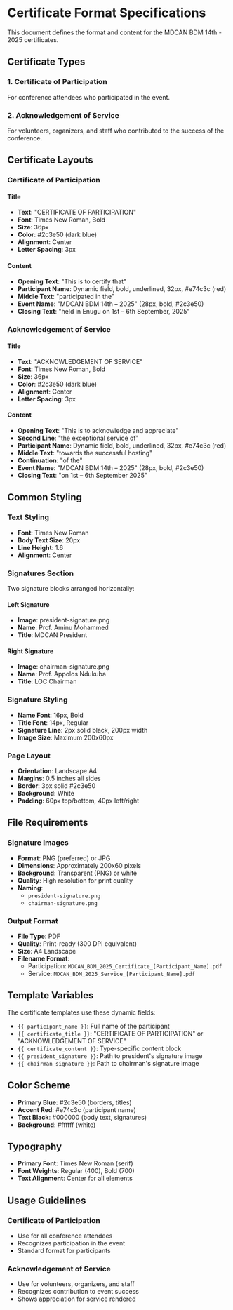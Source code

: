 # Certificate Format Specifications

This document defines the format and content for the MDCAN BDM 14th - 2025 certificates.

## Certificate Types

### 1. Certificate of Participation
For conference attendees who participated in the event.

### 2. Acknowledgement of Service
For volunteers, organizers, and staff who contributed to the success of the conference.

## Certificate Layouts

### Certificate of Participation

#### Title
- **Text**: "CERTIFICATE OF PARTICIPATION"
- **Font**: Times New Roman, Bold
- **Size**: 36px
- **Color**: #2c3e50 (dark blue)
- **Alignment**: Center
- **Letter Spacing**: 3px

#### Content
- **Opening Text**: "This is to certify that"
- **Participant Name**: Dynamic field, bold, underlined, 32px, #e74c3c (red)
- **Middle Text**: "participated in the"
- **Event Name**: "MDCAN BDM 14th – 2025" (28px, bold, #2c3e50)
- **Closing Text**: "held in Enugu on 1st – 6th September, 2025"

### Acknowledgement of Service

#### Title
- **Text**: "ACKNOWLEDGEMENT OF SERVICE"
- **Font**: Times New Roman, Bold
- **Size**: 36px
- **Color**: #2c3e50 (dark blue)
- **Alignment**: Center
- **Letter Spacing**: 3px

#### Content
- **Opening Text**: "This is to acknowledge and appreciate"
- **Second Line**: "the exceptional service of"
- **Participant Name**: Dynamic field, bold, underlined, 32px, #e74c3c (red)
- **Middle Text**: "towards the successful hosting"
- **Continuation**: "of the"
- **Event Name**: "MDCAN BDM 14th – 2025" (28px, bold, #2c3e50)
- **Closing Text**: "on 1st – 6th September 2025"

## Common Styling

### Text Styling
- **Font**: Times New Roman
- **Body Text Size**: 20px
- **Line Height**: 1.6
- **Alignment**: Center

### Signatures Section
Two signature blocks arranged horizontally:

#### Left Signature
- **Image**: president-signature.png
- **Name**: Prof. Aminu Mohammed
- **Title**: MDCAN President

#### Right Signature
- **Image**: chairman-signature.png
- **Name**: Prof. Appolos Ndukuba
- **Title**: LOC Chairman

### Signature Styling
- **Name Font**: 16px, Bold
- **Title Font**: 14px, Regular
- **Signature Line**: 2px solid black, 200px width
- **Image Size**: Maximum 200x60px

### Page Layout
- **Orientation**: Landscape A4
- **Margins**: 0.5 inches all sides
- **Border**: 3px solid #2c3e50
- **Background**: White
- **Padding**: 60px top/bottom, 40px left/right

## File Requirements

### Signature Images
- **Format**: PNG (preferred) or JPG
- **Dimensions**: Approximately 200x60 pixels
- **Background**: Transparent (PNG) or white
- **Quality**: High resolution for print quality
- **Naming**: 
  - `president-signature.png`
  - `chairman-signature.png`

### Output Format
- **File Type**: PDF
- **Quality**: Print-ready (300 DPI equivalent)
- **Size**: A4 Landscape
- **Filename Format**: 
  - Participation: `MDCAN_BDM_2025_Certificate_[Participant_Name].pdf`
  - Service: `MDCAN_BDM_2025_Service_[Participant_Name].pdf`

## Template Variables

The certificate templates use these dynamic fields:
- `{{ participant_name }}`: Full name of the participant
- `{{ certificate_title }}`: "CERTIFICATE OF PARTICIPATION" or "ACKNOWLEDGEMENT OF SERVICE"
- `{{ certificate_content }}`: Type-specific content block
- `{{ president_signature }}`: Path to president's signature image
- `{{ chairman_signature }}`: Path to chairman's signature image

## Color Scheme
- **Primary Blue**: #2c3e50 (borders, titles)
- **Accent Red**: #e74c3c (participant name)
- **Text Black**: #000000 (body text, signatures)
- **Background**: #ffffff (white)

## Typography
- **Primary Font**: Times New Roman (serif)
- **Font Weights**: Regular (400), Bold (700)
- **Text Alignment**: Center for all elements

## Usage Guidelines

### Certificate of Participation
- Use for all conference attendees
- Recognizes participation in the event
- Standard format for participants

### Acknowledgement of Service
- Use for volunteers, organizers, and staff
- Recognizes contribution to event success
- Shows appreciation for service rendered
